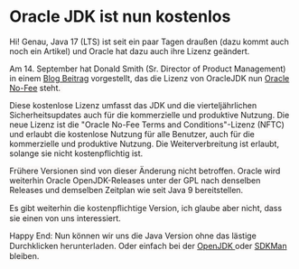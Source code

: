 # Oracle JDK ist nun kostenlos
<!-- date: 2021-09-18 05:00:00 -->
<!-- username: newspicel -->
<!-- category: java -->


<!-- pagebreak -->


<p>Hi! Genau, Java 17 (LTS) ist seit ein paar Tagen draußen (dazu kommt auch noch ein Artikel) und Oracle hat dazu auch ihre Lizenz geändert. </p>
<p>Am 14. September hat Donald Smith (Sr. Director of Product Management) in einem <a href="https://blogs.oracle.com/java-platform-group/faster-and-easier-use-and-redistribution-of-java-se" target="_blank" rel="noopener">Blog Beitrag</a> vorgestellt, das die Lizenz von OracleJDK nun <span style="box-sizing: border-box; margin: 0px; padding: 0px; list-style: none; background-repeat: no-repeat; -webkit-tap-highlight-color: rgba(0, 0, 0, 0); -webkit-font-smoothing: antialiased; font-family: OracleSansVF, OracleSansVFCyGr, -apple-system, BlinkMacSystemFont, 'Segoe UI', 'Helvetica Neue', sans-serif; background-color: #fbf9f8;"><a href="https://www.oracle.com/downloads/licenses/no-fee-license.html" target="_blank" rel="noopener">Oracle No-Fee</a> steht. </span></p>
<p><span style="box-sizing: border-box; margin: 0px; padding: 0px; list-style: none; background-repeat: no-repeat; -webkit-tap-highlight-color: rgba(0, 0, 0, 0); -webkit-font-smoothing: antialiased; font-family: OracleSansVF, OracleSansVFCyGr, -apple-system, BlinkMacSystemFont, 'Segoe UI', 'Helvetica Neue', sans-serif; background-color: #fbf9f8;"><span style="font-family: OracleSansVF, OracleSansVFCyGr, -apple-system, BlinkMacSystemFont, Segoe UI, Helvetica Neue, sans-serif;">Diese kostenlose Lizenz umfasst das JDK und die vierteljährlichen Sicherheitsupdates auch für die kommerzielle und produktive Nutzung. Die neue Lizenz ist die "Oracle No-Fee Terms and Conditions"-Lizenz (NFTC) und erlaubt die kostenlose Nutzung für alle Benutzer, auch für die kommerzielle und produktive Nutzung. Die Weiterverbreitung ist erlaubt, solange sie nicht kostenpflichtig ist.</span></span></p>
<p><span style="box-sizing: border-box; margin: 0px; padding: 0px; list-style: none; background-repeat: no-repeat; -webkit-tap-highlight-color: rgba(0, 0, 0, 0); -webkit-font-smoothing: antialiased; font-family: OracleSansVF, OracleSansVFCyGr, -apple-system, BlinkMacSystemFont, 'Segoe UI', 'Helvetica Neue', sans-serif; background-color: #fbf9f8;"><span style="font-family: OracleSansVF, OracleSansVFCyGr, -apple-system, BlinkMacSystemFont, Segoe UI, Helvetica Neue, sans-serif;">Frühere Versionen sind von dieser Änderung nicht betroffen. Oracle wird weiterhin Oracle OpenJDK-Releases unter der GPL nach denselben Releases und demselben Zeitplan wie seit Java 9 bereitstellen.</span></span></p>
<p><span style="box-sizing: border-box; margin: 0px; padding: 0px; list-style: none; background-repeat: no-repeat; -webkit-tap-highlight-color: rgba(0, 0, 0, 0); -webkit-font-smoothing: antialiased; font-family: OracleSansVF, OracleSansVFCyGr, -apple-system, BlinkMacSystemFont, 'Segoe UI', 'Helvetica Neue', sans-serif; background-color: #fbf9f8;"><span style="font-family: OracleSansVF, OracleSansVFCyGr, -apple-system, BlinkMacSystemFont, Segoe UI, Helvetica Neue, sans-serif;">Es gibt weiterhin die </span><span style="color: #222222; font-family: system-ui, -apple-system, 'Segoe UI', Roboto, 'Helvetica Neue', Arial, 'Noto Sans', 'Liberation Sans', sans-serif, 'Apple Color Emoji', 'Segoe UI Emoji', 'Segoe UI Symbol', 'Noto Color Emoji';">kostenpflichtige </span><span style="font-family: OracleSansVF, OracleSansVFCyGr, -apple-system, BlinkMacSystemFont, Segoe UI, Helvetica Neue, sans-serif;">Version, ich glaube aber nicht, dass sie einen von uns interessiert.</span></span></p>
<p><span style="box-sizing: border-box; margin: 0px; padding: 0px; list-style: none; background-repeat: no-repeat; -webkit-tap-highlight-color: rgba(0, 0, 0, 0); -webkit-font-smoothing: antialiased; font-family: OracleSansVF, OracleSansVFCyGr, -apple-system, BlinkMacSystemFont, 'Segoe UI', 'Helvetica Neue', sans-serif; background-color: #fbf9f8;"><span style="font-family: OracleSansVF, OracleSansVFCyGr, -apple-system, BlinkMacSystemFont, Segoe UI, Helvetica Neue, sans-serif;">Happy End: Nun können wir uns die Java Version ohne das lästige Durchklicken </span><span style="color: #222222; font-family: system-ui, -apple-system, 'Segoe UI', Roboto, 'Helvetica Neue', Arial, 'Noto Sans', 'Liberation Sans', sans-serif, 'Apple Color Emoji', 'Segoe UI Emoji', 'Segoe UI Symbol', 'Noto Color Emoji';">herunterladen</span><span style="font-family: OracleSansVF, OracleSansVFCyGr, -apple-system, BlinkMacSystemFont, Segoe UI, Helvetica Neue, sans-serif;">. Oder einfach bei der <a href="https://openjdk.java.net/">OpenJDK </a>oder <a href="https://sdkman.io/" target="_blank" rel="noopener">SDKMan</a> bleiben.</span></span></p>